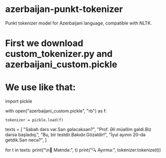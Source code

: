 # azerbaijan-punkt-tokenizer
Punkt tokenizer model for Azerbaijani language, compatible with NLTK.

# First we download custom_tokenizer.py and azerbaijani_custom.pickle 

# We use like that:

import pickle


with open("azerbaijani_custom.pickle", "rb") as f:

    tokenizer = pickle.load(f)

texts = [
    "Sabah dərs var.Sən gələcəksən?",
    "Prof. Əli müəllim gəldi.Biz dərsə başladıq.",
    "Bu, bir testdir.Bakıdır.Gözəldir!",
    "İyul ayının 20-də getdik.Sən necə?",
]

for t in texts:
    print("\n📝 Mətndə:", t)
    print("🔍 Ayırma:", tokenizer.tokenize(t))



